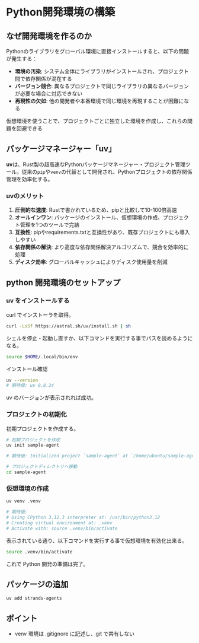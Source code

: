 # Python開発環境の構築

## なぜ開発環境を作るのか

Pythonのライブラリをグローバル環境に直接インストールすると、以下の問題が発生する：

- **環境の汚染**: システム全体にライブラリがインストールされ、プロジェクト間で依存関係が混在する
- **バージョン競合**: 異なるプロジェクトで同じライブラリの異なるバージョンが必要な場合に対応できない
- **再現性の欠如**: 他の開発者や本番環境で同じ環境を再現することが困難になる

仮想環境を使うことで、プロジェクトごとに独立した環境を作成し、これらの問題を回避できる

## パッケージマネージャー「uv」

**uv**は、Rust製の超高速なPythonパッケージマネージャー・プロジェクト管理ツール。従来の`pip`や`venv`の代替として開発され、Pythonプロジェクトの依存関係管理を効率化する。

### uvのメリット

1. **圧倒的な速度**: Rustで書かれているため、pipと比較して10-100倍高速
2. **オールインワン**: パッケージのインストール、仮想環境の作成、プロジェクト管理を1つのツールで完結
3. **互換性**: pipやrequirements.txtと互換性があり、既存プロジェクトにも導入しやすい
4. **依存関係の解決**: より高度な依存関係解決アルゴリズムで、競合を効率的に処理
5. **ディスク効率**: グローバルキャッシュによりディスク使用量を削減

## python 開発環境のセットアップ

### uv をインストールする

curl でインストーラを取得。

```sh
curl -LsSf https://astral.sh/uv/install.sh | sh
```

シェルを停止・起動し直すか、以下コマンドを実行する事でパスを読めるようになる。

```sh
source $HOME/.local/bin/env
```

インストール確認

```sh
uv --version
# 期待値: uv 0.8.24
```

uv のバージョンが表示されれば成功。

### プロジェクトの初期化

初期プロジェクトを作成する。

```sh
# 初期プロジェクトを作成
uv init sample-agent

# 期待値: Initialized project `sample-agent` at `/home/ubuntu/sample-agent`

# プロジェクトディレクトリへ移動
cd sample-agent
```

### 仮想環境の作成

```sh
uv venv .venv

# 期待値:
# Using CPython 3.12.3 interpreter at: /usr/bin/python3.12
# Creating virtual environment at: .venv
# Activate with: source .venv/bin/activate
```

表示されている通り、以下コマンドを実行する事で仮想環境を有効化出来る。

```sh
source .venv/bin/activate
```

これで Python 開発の準備は完了。

## パッケージの追加

```sh
uv add strands-agents
```

## ポイント

- venv 環境は .gitignore に記述し、git で共有しない
